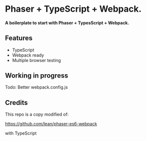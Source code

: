 # Phaser + TypeScript + Webpack.
#### A boilerplate to start with Phaser + TypesScript + Webpack.


## Features
- TypeScript
- Webpack ready
- Multiple browser testing

## Working in progress
Todo: Better webpack.config.js

## Credits
This repo is a copy modified of:

https://github.com/lean/phaser-es6-webpack

with TypeScript